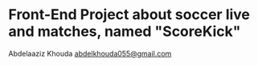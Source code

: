 # Front-End Project about soccer live and matches, named "ScoreKick"
Abdelaaziz Khouda <abdelkhouda055@gmail.com>
